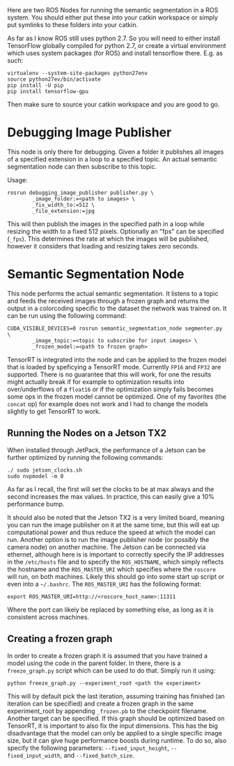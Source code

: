 Here are two ROS Nodes for running the semantic segmentation in a ROS system. You should either put these into your catkin workspace or simply put symlinks to these folders into your catkin.

As far as I know ROS still uses python 2.7. So you will need to either install TensorFlow globally compiled for python 2.7, or create a virtual environment which uses system packages (for ROS) and install tensorflow there. E.g. as such:

```
virtualenv --system-site-packages python27env
source python27ev/bin/activate
pip install -U pip
pip install tensorflow-gpu
```

Then make sure to source your catkin workspace and you are good to go.

# Debugging Image Publisher
This node is only there for debugging. Given a folder it publishes all images of a specified extension in a loop to a specified topic. An actual semantic segmentation node can then subscribe to this topic.

Usage:
```
rosrun debugging_image_publisher publisher.py \
        _image_folder:=<path to images> \
        _fix_width_to:=512 \
        _file_extension:=jpg
```
This will then publish the images in the specified path in a loop while resizing the width to a fixed 512 pixels. Optionally an "fps" can be specified (`_fps`). This determines the rate at which the images will be published, however it considers that loading and resizing takes zero seconds.

# Semantic Segmentation Node
This node performs the actual semantic segmentation. It listens to a topic and feeds the received images through a frozen graph and returns the output in a
colorcoding specific to the dataset the network was trained on. It can be run using the following command:

```
CUDA_VISIBLE_DEVICES=0 rosrun semantic_segmentation_node segmenter.py \
        _image_topic:=<topic to subscribe for input images> \
        _frozen_model:=<path to frozen graph>
```

TensorRT is integrated into the node and can be applied to the frozen model that is loaded by speficying a TensorRT mode. Currently `FP16` and `FP32` are supported. There is no guarantee that this will work, for one the results might actually break if for example to optimization results into over/underflows of a `float16` or if the optimization simply fails becomes some ops in the frozen model cannot be optimized. One of my favorites (the `concat` op) for example does not work and I had to change the models slightly to get TensorRT to work.

## Running the Nodes on a Jetson TX2
When installed through JetPack, the performance of a Jetson can be further optimized by running the following commands:
```
./ sudo jetson_clocks.sh
sudo nvpmodel -m 0
```
As far as I recall, the first will set the clocks to be at max always and the second increases the max values. In practice, this can easily give a 10% performance bump.

It should also be noted that the Jetson TX2 is a very limited board, meaning you can run the image publisher on it at the same time, but this will eat up computational power and thus reduce the speed at which the model can run. Another option is to run the image publisher node (or possibly the camera node) on another machine. The Jetson can be connected via ethernet, although here is is important to correctly specify the IP addresses in the `/etc/hosts` file and to specify the `ROS_HOSTNAME`, which simply reflects the hostname and the `ROS_MASTER_URI` which specifies where the `roscore` will run, on both machines. Likely this should go into some start up script or even into a `~/.bashrc`. The `ROS_MASTER_URI` has the following format:
```
export ROS_MASTER_URI=http://<roscore_host_name>:11311
```
Where the port can likely be replaced by something else, as long as it is consistent across machines.
## Creating a frozen graph
In order to create a frozen graph it is assumed that you have trained a model using the code in the parent folder. In there, there is a `freeze_graph.py` script which can be used to do that. Simply run it using:

```
python freeze_graph.py --experiment_root <path the experiment>
```

This will by default pick the last iteration, assuming training has finished (an iteration can be specified) and create a frozen graph in the same experiment_root by appending `_frozen.pb` to the checkpoint filename. Another target can be specified. If this graph should be optimized based on TensorRT, it is important to also fix the input dimensions. This has the big disadvantage that the model can only be applied to a single specific image size, but it can give huge performance boosts during runtime. To do so, also specify the following parameters: `--fixed_input_height`, `--fixed_input_width`, and `--fixed_batch_size`.
